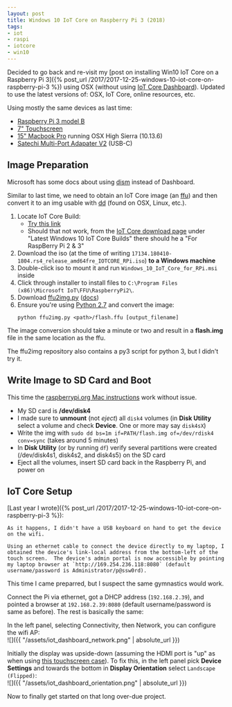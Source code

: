 ```yaml
---
layout: post
title: Windows 10 IoT Core on Raspberry Pi 3 (2018)
tags:
- iot
- raspi
- iotcore
- win10
---
```


Decided to go back and re-visit my [post on installing Win10 IoT Core on a Raspberry Pi 3]({% post_url /2017/2017-12-25-windows-10-iot-core-on-raspberry-pi-3 %}) using OSX (without using [IoT Core Dashboard](https://developer.microsoft.com/en-us/windows/iot/Downloads)).  Updated to use the latest versions of: OSX, IoT Core, online resources, etc.

Using mostly the same devices as last time:
- [Raspberry Pi 3 model B](https://www.raspberrypi.org/products/raspberry-pi-3-model-b/)
- [7" Touchscreen](https://www.raspberrypi.org/products/raspberry-pi-touch-display/)
- [15" Macbook Pro](https://support.apple.com/kb/SP756?locale=en_US) running OSX High Sierra (10.13.6)
- [Satechi Multi-Port Adapater V2](https://www.amazon.com/Satechi-Aluminum-Multi-Port-Ethernet-Pass-Through/dp/B075FW7H5J/ref=sr_1_3?ie=UTF8&qid=1534991689&sr=8-3&keywords=satechi+v2) (USB-C)

## Image Preparation

Microsoft has some docs about using [dism](https://docs.microsoft.com/en-us/windows/iot-core/connect-your-device/dism) instead of Dashboard.

Similar to last time, we need to obtain an IoT Core image (an [ffu](https://docs.microsoft.com/en-us/windows-hardware/manufacture/desktop/deploy-windows-using-full-flash-update--ffu))
and then convert it to an img usable with [dd](https://developer.apple.com/legacy/library/documentation/Darwin/Reference/ManPages/man1/dd.1.html) (found on OSX, Linux, etc.).

1. Locate IoT Core Build:
    - [Try this link](https://go.microsoft.com/fwlink/?LinkId=846058)
    - Should that not work, from the [IoT Core download page](https://developer.microsoft.com/en-us/windows/iot/Downloads) under "Latest Windows 10 IoT Core Builds" there should he a "For RaspBerry Pi 2 & 3"
1. Download the iso (at the time of writing `17134.180410-1804.rs4_release_amd64fre_IOTCORE_RPi.iso`) __to a Windows machine__
1. Double-click iso to mount it and run `Windows_10_IoT_Core_for_RPi.msi` inside
1. Click through installer to install files to `C:\Program Files (x86)\Microsoft IoT\FFU\RaspberryPi2\`.
1. Download [ffu2img.py](https://github.com/t0x0/random) ([docs](https://github.com/t0x0/random/wiki/ffu2img)) 
1. Ensure you're using [Python 2.7](https://www.python.org/download/releases/2.7/) and convert the image:
    ```
    python ffu2img.py <path>/flash.ffu [output_filename]
    ```

The image conversion should take a minute or two and result in a __flash.img__ file in the same location as the ffu.

The ffu2img repository also contains a py3 script for python 3, but I didn't try it.

## Write Image to SD Card and Boot

This time the [raspberrypi.org Mac instructions](https://www.raspberrypi.org/documentation/installation/installing-images/mac.md) work without issue.

- My SD card is __/dev/disk4__
- I made sure to __unmount__ (not _eject_) all `disk4` volumes (in __Disk Utility__ select a volume and check __Device__.  One or more may say `disk4sX`)
-  Write the img with `sudo dd bs=1m if=PATH/flash.img of=/dev/rdisk4 conv=sync` (takes around 5 minutes)
- In __Disk Utility__ (or by running `df`) verify several partitions were created (/dev/disk4s1, disk4s2, and disk4s5) on the SD card
- Eject all the volumes, insert SD card back in the Raspberry Pi, and power on

## IoT Core Setup

[Last year I wrote]({% post_url /2017/2017-12-25-windows-10-iot-core-on-raspberry-pi-3 %}):
```
As it happens, I didn't have a USB keyboard on hand to get the device on the wifi.

Using an ethernet cable to connect the device directly to my laptop, I obtained the device's link-local address from the bottom-left of the touch screen.  The device's admin portal is now accessible by pointing my laptop browser at `http://169.254.236.118:8080` (default username/password is Administrator/p@ssw0rd).
```

This time I came preparred, but I suspect the same gymnastics would work.

Connect the Pi via ethernet, got a DHCP address (`192.168.2.39`), and pointed a browser at `192.168.2.39:8080` (default username/password is same as before).  The rest is basically the same:

In the left panel, selecting Connectivity, then Network, you can configure the wifi AP:  
![]({{ "/assets/iot_dashboard_network.png" | absolute_url }})

Initially the display was upside-down (assuming the HDMI port is "up" as when using [this touchscreen case](https://www.amazon.com/Raspberry-Pi-7-Inch-Touch-Screen/dp/B01GQFUWIC)).  To fix this, in the left panel pick __Device Settings__ and towards the bottom in __Display Orientation__ select `Landscape (Flipped)`:  
![]({{ "/assets/iot_dashboard_orientation.png" | absolute_url }})

Now to finally get started on that long over-due project.